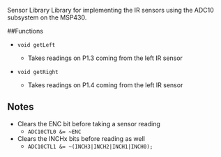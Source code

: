 Sensor Library
Library for implementing the IR sensors using the ADC10 subsystem on the MSP430.


##Functions
- `void getLeft`
  - Takes readings on P1.3 coming from the left IR sensor 
    
- `void getRight`
  - Takes readings on P1.4 coming from the left IR sensor

## Notes
- Clears the ENC bit before taking a sensor reading
  - `ADC10CTL0 &= ~ENC`
- Clears the INCHx bits before reading as well
  - `ADC10CTL1 &= ~(INCH3|INCH2|INCH1|INCH0);`
